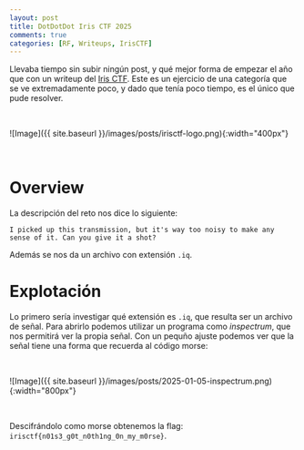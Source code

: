 ```yaml
---
layout: post
title: DotDotDot Iris CTF 2025
comments: true
categories: [RF, Writeups, IrisCTF]
---
```


Llevaba tiempo sin subir ningún post, y qué mejor forma de empezar el año que con un writeup del [Iris CTF](https://ctftime.org/event/2503/). Este es un ejercicio de una categoría que se ve extremadamente poco, y dado que tenía poco tiempo, es el único que pude resolver.

<br>

![Image]({{ site.baseurl }}/images/posts/irisctf-logo.png){:width="400px"}

<br>

# Overview

La descripción del reto nos dice lo siguiente:

	I picked up this transmission, but it's way too noisy to make any sense of it. Can you give it a shot?

Además se nos da un archivo con extensión `.iq`.
<br>

# Explotación

Lo primero sería investigar qué extensión es `.iq`, que resulta ser un archivo de señal. Para abrirlo podemos utilizar un programa como *inspectrum*, que nos permitirá ver la propia señal. Con un pequño ajuste podemos ver que la señal tiene una forma que recuerda al código morse:

<br>

![Image]({{ site.baseurl }}/images/posts/2025-01-05-inspectrum.png){:width="800px"}

<br>

Descifrándolo como morse obtenemos la flag: `irisctf{n01s3_g0t_n0th1ng_0n_my_m0rse}`.

<br>
